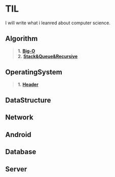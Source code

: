 # TIL
I will write what i leanred about computer science.

## Algorithm

>**1.** [**Big-O**](#./Big-O.md)  
>**2.** [**Stack&Queue&Recursive**](#./Stack&Recursive&Queue.md)
## OperatingSystem

>**1.** [**Header**](#./Big-O.md)

## DataStructure

## Network

## Android

## Database

## Server

